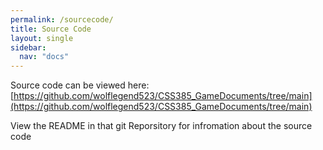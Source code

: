 ```yaml
---
permalink: /sourcecode/
title: Source Code
layout: single
sidebar: 
  nav: "docs"
---
```


Source code can be viewed here: [https://github.com/wolflegend523/CSS385_GameDocuments/tree/main](https://github.com/wolflegend523/CSS385_GameDocuments/tree/main)

View the README in that git Reporsitory for infromation about the source code
